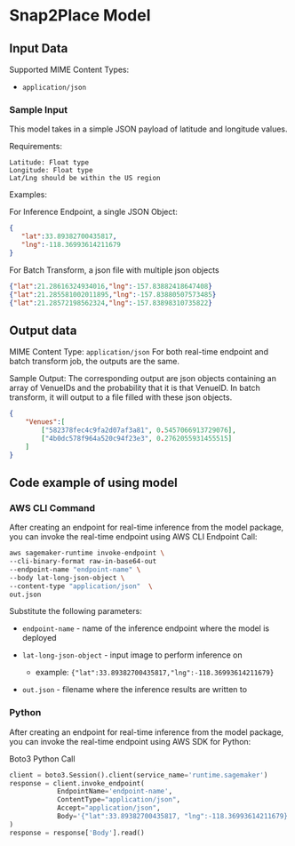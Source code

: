 # Snap2Place Model

## Input Data
Supported MIME Content Types:

- `application/json`

### Sample Input
This model takes in a simple JSON payload of latitude and longitude values.

Requirements:

```
Latitude: Float type
Longitude: Float type
Lat/Lng should be within the US region
```

Examples:

For Inference Endpoint, a single JSON Object:
```json
{
   "lat":33.89382700435817,
   "lng":-118.36993614211679
}
```

For Batch Transform, a json file with multiple json objects

```json
{"lat":21.28616324934016,"lng":-157.83882418647408}
{"lat":21.285581002011895,"lng":-157.83880507573485}
{"lat":21.28572198562324,"lng":-157.83898310735822}
```


## Output data
MIME Content Type: `application/json`
For both real-time endpoint and batch transform job, the
outputs are the same.


Sample Output:
The corresponding output are json objects containing an array of VenueIDs and the probability that it is that VenueID. In batch transform, it will output to a file filled with these json objects.

```json
{
    "Venues":[
        ["582378fec4c9fa2d07af3a81", 0.5457066913729076],
        ["4b0dc578f964a520c94f23e3", 0.2762055931455515]
    ]
}
```


## Code example of using model
### AWS CLI Command
After creating an endpoint for real-time inference from the
model package, you can invoke the real-time endpoint using
AWS CLI Endpoint Call:

```bash
aws sagemaker-runtime invoke-endpoint \
--cli-binary-format raw-in-base64-out
--endpoint-name "endpoint-name" \
--body lat-long-json-object \
--content-type "application/json"  \
out.json
```

Substitute the following parameters:

- `endpoint-name` - name of the inference endpoint where
the model is deployed

- `lat-long-json-object` - input image to perform inference on 
    - example: `{"lat":33.89382700435817,"lng":-118.36993614211679}`

- `out.json` - filename where the inference results are written to

### Python
After creating an endpoint for real-time inference from the
model package, you can invoke the real-time endpoint using AWS SDK for Python:

Boto3 Python Call

```python
client = boto3.Session().client(service_name='runtime.sagemaker')
response = client.invoke_endpoint(
            EndpointName='endpoint-name',
            ContentType="application/json",
            Accept="application/json",
            Body='{"lat":33.89382700435817, "lng":-118.36993614211679}'
)
response = response['Body'].read()
```

